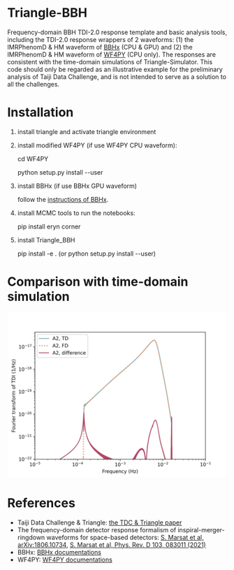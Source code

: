 # Triangle-BBH
Frequency-domain BBH TDI-2.0 response template and basic analysis tools, including the TDI-2.0 response wrappers of 2 waveforms: (1) the IMRPhenomD \& HM waveform of [BBHx](https://github.com/mikekatz04/BBHx) (CPU \& GPU) and (2) the  IMRPhenomD \& HM waveform of [WF4PY](https://github.com/CosmoStatGW/WF4Py) (CPU only). 
The responses are consistent with the time-domain simulations of Triangle-Simulator. 
This code should only be regarded as an illustrative example for the preliminary analysis of Taiji Data Challenge, and is not intended to serve as a solution to all the challenges.

# Installation 
1. install triangle and activate triangle environment

2. install modified WF4PY (if use WF4PY CPU waveform): 

   cd WF4PY 

   python setup.py install --user  

3. install BBHx (if use BBHx GPU waveform)  
   
   follow the [instructions of BBHx](https://mikekatz04.github.io/BBHx/html/index.html).   

4. install MCMC tools to run the notebooks: 

   pip install eryn corner  

5. install Triangle_BBH 
   
   pip install -e . (or python setup.py install --user)

# Comparison with time-domain simulation 
![image](Figures/TD_vs_FD.jpg)

# References
- Taiji Data Challenge \& Triangle: [the TDC \& Triangle paper](TBD)
- The frequency-domain detector response formalism of inspiral-merger-ringdown waveforms for space-based detectors: [S. Marsat et al, arXiv:1806.10734](https://arxiv.org/abs/1806.10734), [S. Marsat et al, Phys. Rev. D 103, 083011 (2021)](https://doi.org/10.1103/PhysRevD.103.083011)
- BBHx: [BBHx documentations](https://mikekatz04.github.io/BBHx/html/index.html)
- WF4PY: [WF4PY documentations](https://wf4py.readthedocs.io/en/latest/index.html)
